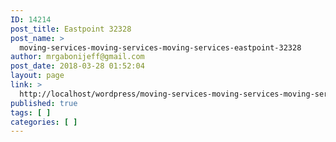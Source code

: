 ```yaml
---
ID: 14214
post_title: Eastpoint 32328
post_name: >
  moving-services-moving-services-moving-services-eastpoint-32328
author: mrgabonijeff@gmail.com
post_date: 2018-03-28 01:52:04
layout: page
link: >
  http://localhost/wordpress/moving-services-moving-services-moving-services-eastpoint-32328/
published: true
tags: [ ]
categories: [ ]
---
```

